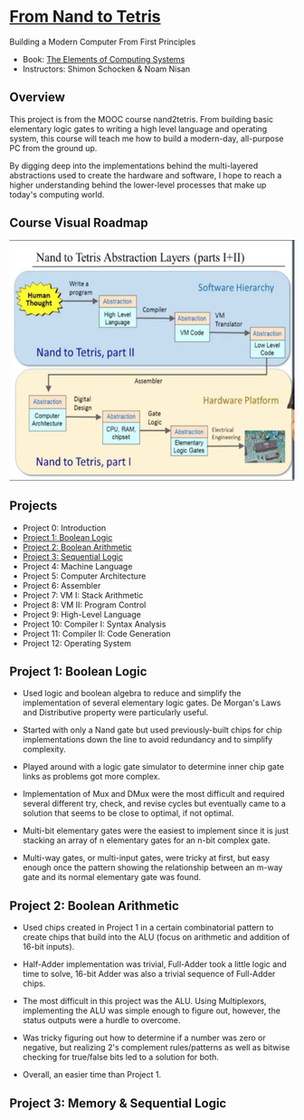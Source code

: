 # [From Nand to Tetris](https://www.nand2tetris.org/software)
Building a Modern Computer From First Principles


* Book: [The Elements of Computing Systems](https://mitpress.mit.edu/books/elements-computing-systems)
* Instructors: Shimon Schocken & Noam Nisan

## Overview
This project is from the MOOC course nand2tetris. From building basic elementary logic gates to writing a high level language and operating system, this course will teach me how to build a modern-day, all-purpose PC from the ground up.

By digging deep into the implementations behind the multi-layered abstractions used to create the hardware and software, I hope to reach a higher understanding behind the lower-level processes that make up today's computing world.

## Course Visual Roadmap

![roadmap](./images/roadmap.png)

## Projects

* Project 0: Introduction 
* [Project 1: Boolean Logic](#project-1)
* [Project 2: Boolean Arithmetic](#project-2)
* [Project 3: Sequential Logic](#project-3)   
* Project 4: Machine Language 
* Project 5: Computer Architecture  
* Project 6: Assembler   
* Project 7: VM I: Stack Arithmetic   
* Project 8: VM II: Program Control   
* Project 9: High-Level Language  
* Project 10: Compiler I: Syntax Analysis   
* Project 11: Compiler II: Code Generation   
* Project 12: Operating System 

## Project 1: Boolean Logic
- Used logic and boolean algebra to reduce and simplify the implementation of several elementary logic gates. De Morgan's Laws and Distributive property were particularly useful.

- Started with only a Nand gate but used previously-built chips for chip implementations down the line to avoid redundancy and to simplify complexity.

- Played around with a logic gate simulator to determine inner chip gate links as problems got more complex.

- Implementation of Mux and DMux were the most difficult and required several different try, check, and revise cycles but eventually came to a solution that seems to be close to optimal, if not optimal. 

- Multi-bit elementary gates were the easiest to implement since it is just stacking an array of n elementary gates for an n-bit complex gate.

- Multi-way gates, or multi-input gates, were tricky at first, but easy enough once the pattern showing the relationship between an m-way gate and its normal elementary gate was found. 

## Project 2: Boolean Arithmetic 
- Used chips created in Project 1 in a certain combinatorial pattern to create chips that build into the ALU (focus on arithmetic and addition of 16-bit inputs).

- Half-Adder implementation was trivial, Full-Adder took a little logic and time to solve, 16-bit Adder was also a trivial sequence of Full-Adder chips.

- The most difficult in this project was the ALU. Using Multiplexors, implementing the ALU was simple enough to figure out, however, the status outputs were a hurdle to overcome. 

- Was tricky figuring out how to determine if a number was zero or negative, but realizing 2's complement rules/patterns as well as bitwise checking for true/false bits led to a solution for both.

- Overall, an easier time than Project 1. 

## Project 3: Memory & Sequential Logic
